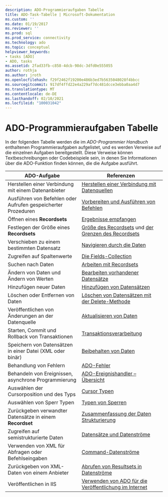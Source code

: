 ```yaml
---
description: ADO-Programmieraufgaben Tabelle
title: ADO-Task-Tabelle | Microsoft-Dokumentation
ms.custom: ''
ms.date: 01/19/2017
ms.reviewer: ''
ms.prod: sql
ms.prod_service: connectivity
ms.technology: ado
ms.topic: conceptual
helpviewer_keywords:
- tasks [ADO]
- ADO, tasks
ms.assetid: 2fad33fb-c858-4dcb-98dc-3dfd0e555055
author: rothja
ms.author: jroth
ms.openlocfilehash: f29f2462f19200e486b3ed7b5635048028f4bbcc
ms.sourcegitcommit: 917df4ffd22e4a229af7dc481dcce3ebba0aa4d7
ms.translationtype: MT
ms.contentlocale: de-DE
ms.lasthandoff: 02/10/2021
ms.locfileid: "100031042"
---
```

# <a name="ado-programming-task-table"></a>ADO-Programmieraufgaben Tabelle
In der folgenden Tabelle werden die im *ADO-Programmier Handbuch* enthaltenen Programmieraufgaben aufgelistet, und es werden Verweise auf die einzelnen Aufgaben bereitgestellt. Diese Verweise können Textbeschreibungen oder Codebeispiele sein, in denen Sie Informationen über die ADO-Funktion finden können, die die Aufgabe ausführt.

|ADO-Aufgabe|Referenzen|
|--------------|----------------|
|Herstellen einer Verbindung mit einem Datenanbieter|[Herstellen einer Verbindung mit Datenquellen](./data/connecting-to-data-sources.md)|
|Ausführen von Befehlen oder Aufrufen gespeicherter Prozeduren|[Vorbereiten und Ausführen von Befehlen](./data/preparing-and-executing-commands.md)|
|Öffnen eines **Recordsets**|[Ergebnisse empfangen](./data/receiving-results.md)|
|Festlegen der Größe eines **Recordsets**|[Größe des Recordsets](./data/current-record-and-size-of-recordset.md) und [der Grenzen des Recordsets](./data/boundaries-of-a-recordset.md)|
|Verschieben zu einem bestimmten Datensatz|[Navigieren durch die Daten](./data/navigating-through-data.md)|
|Zugreifen auf Spaltenwerte|[Die Fields-Collection](./data/the-fields-collection.md)|
|Suchen nach Daten|[Arbeiten mit Recordsets](./data/working-with-recordsets.md)|
|Ändern von Daten und Ändern von Werten|[Bearbeiten vorhandener Datensätze](./data/editing-existing-records.md)|
|Hinzufügen neuer Daten|[Hinzufügen von Datensätzen](./data/adding-records.md)|
|Löschen oder Entfernen von Daten|[Löschen von Datensätzen mit der Delete-Methode](./data/deleting-records-using-the-delete-method.md)|
|Veröffentlichen von Änderungen an der Datenquelle|[Aktualisieren von Daten](./data/updating-data.md)|
|Starten, Commit und Rollback von Transaktionen|[Transaktionsverarbeitung](./data/transaction-processing.md)|
|Speichern von Datensätzen in einer Datei (XML oder binär)|[Beibehalten von Daten](./data/persisting-data.md)|
|Behandlung von Fehlern|[ADO-Fehler](./data/ado-errors.md)|
|Behandeln von Ereignissen, asynchrone Programmierung|[ADO-Ereignishandler – Übersicht](./data/ado-event-handler-summary.md)|
|Auswählen der Cursorposition und des Typs|[Cursor Typen](./data/types-of-cursors-ado.md)|
|Auswählen von Sperr Typen|[Typen von Sperren](./data/types-of-locks.md)|
|Zurückgeben verwandter Datensätze in einem **Recordset**|[Zusammenfassung der Daten Strukturierung](./data/data-shaping-overview.md)|
|Zugreifen auf semistrukturierte Daten|[Datensätze und Datenströme](./data/records-and-streams.md)|
|Verwenden von XML für Abfragen oder Befehlseingaben|[Command-Datenströme](./data/command-streams.md)|
|Zurückgeben von XML-Daten von einem Anbieter|[Abrufen von Resultsets in Datenströme](./data/retrieving-resultsets-into-streams.md)|
|Veröffentlichen in IIS|[Verwenden von ADO für die Veröffentlichung im Internet](./data/using-ado-for-internet-publishing.md)|